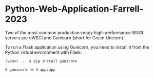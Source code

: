 # Python-Web-Application-Farrell-2023

Two of the most common production-ready high-performance WSGI servers are uWSGI and Gunicorn (short for Green Unicorn).

To run a Flask application using Gunicorn, you need to install it from the Python virtual environment with Flask:
``` commandline
(venv) ... $ pip install gunicorn
```

``` commandline
$ gunicorn -w 4 app:app
```